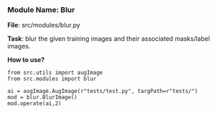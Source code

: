 ### Module Name: Blur

**File**: src/modules/blur.py

**Task**: blur the given training images and their associated masks/label images.

**How to use?**

```
from src.utils import augImage
from src.modules import blur

ai = augImage.AugImage(r"tests/test.py", targPath=r"tests/")
mod = blur.BlurImage()
mod.operate(ai,2)

```
